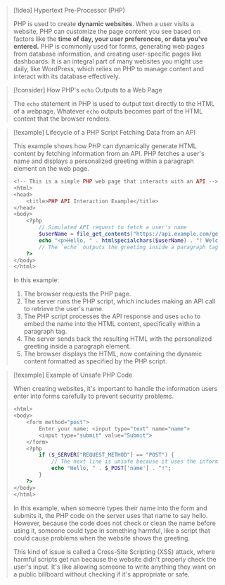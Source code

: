 > [!idea] Hypertext Pre-Processor (PHP)
>
> PHP is used to create **dynamic websites**. When a user visits a website, PHP can customize the page content you see based on factors like the **time of day, your user preferences, or data you've entered.** PHP is commonly used for forms, generating web pages from database information, and creating user-specific pages like dashboards. It is an integral part of many websites you might use daily, like WordPress, which relies on PHP to manage content and interact with its database effectively.

> [!consider] How PHP's `echo` Outputs to a Web Page
>
> The `echo` statement in PHP is used to output text directly to the HTML of a webpage. Whatever `echo` outputs becomes part of the HTML content that the browser renders.

> [!example] Lifecycle of a PHP Script Fetching Data from an API
>
> This example shows how PHP can dynamically generate HTML content by fetching information from an API. PHP fetches a user's name and displays a personalized greeting within a paragraph element on the web page.
>
> ```php
> <!-- This is a simple PHP web page that interacts with an API -->
> <html>
> <head>
>     <title>PHP API Interaction Example</title>
> </head>
> <body>
>     <?php
>         // Simulated API request to fetch a user's name
>         $userName = file_get_contents("https://api.example.com/getUserName?id=12345");
>         echo "<p>Hello, " . htmlspecialchars($userName) . "! Welcome back.</p>";
>         // The `echo` outputs the greeting inside a paragraph tag, directly affecting how it is displayed on the web page.
>     ?>
> </body>
> </html>
> ```
> In this example:
> 1. The browser requests the PHP page.
> 2. The server runs the PHP script, which includes making an API call to retrieve the user's name.
> 3. The PHP script processes the API response and uses `echo` to embed the name into the HTML content, specifically within a paragraph tag.
> 4. The server sends back the resulting HTML with the personalized greeting inside a paragraph element.
> 5. The browser displays the HTML, now containing the dynamic content formatted as specified by the PHP script.


> [!example] Example of Unsafe PHP Code
>
> When creating websites, it's important to handle the information users enter into forms carefully to prevent security problems. 
> ```php
> <html>
> <body>
>     <form method="post">
>         Enter your name: <input type="text" name="name">
>         <input type="submit" value="Submit">
>     </form>
>     <?php
>         if ($_SERVER["REQUEST_METHOD"] == "POST") {
>             // The next line is unsafe because it uses the information from the user directly.
>             echo "Hello, " . $_POST['name'] . "!";
>         }
>     ?>
> </body>
> </html>
> ```
> In this example, when someone types their name into the form and submits it, the PHP code on the server uses that name to say hello. However, because the code does not check or clean the name before using it, someone could type in something harmful, like a script that could cause problems when the website shows the greeting.
>
> This kind of issue is called a Cross-Site Scripting (XSS) attack, where harmful scripts get run because the website didn't properly check the user's input. It's like allowing someone to write anything they want on a public billboard without checking if it's appropriate or safe.

